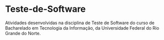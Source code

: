 # Teste-de-Software
Atividades desenvolvidas na disciplina de Teste de Software do curso de Bacharelado em Tecnologia da Informação, da Universidade Federal do Rio Grande do Norte.
